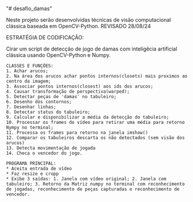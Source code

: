 "# desafio_damas" 

Neste projeto serão desenvolvidas técnicas de visão computacional clássica baseada em OpenCV-Python.
REVISADO 28/08/24

ESTRATÉGIA DE CODIFICAÇÃO:

Cirar um script de detecção de jogo de damas com inteligêcia artificial clássica usando OpenCV-Python e Numpy.

    CLASSES E FUNÇÕES:
    1. Achar arucos;
    2. Na área dos arucos achar pontos internos(closets) mais proximos ao centro da imagem;
    3. Associar pontos internos(closest) aos ids dos arucos; 
    4. Causar transformação de perspectiva(warped);
    5. Detectar peças de 'damas' no tabuleiro;
    6. Desenho dos contornos;
    7. Desenhar linhas;
    8. Detectar status do tabuleiro;
    9. Calcular e disponibilizar a média da detecção do tabuleiro;
    10. Processar os frames do vídeo para retirar uma média para retorno Nympy no terminal;
    11. Processa os frames para retorno na janela imshow()
    12. Comparar os tabuleiros descarta os não detectados (sem visão dos arucos)
    13. Detecta movimentação de jogada
    14. Checa o vencedor do jogo.

    PROGRAMA PRINCIPAL:
    * Aceita entrada de vídeo
    * Faz resize e cropp
    * Exibe 3 saídas: 1. Janela com vídeo original; 2. Janela com tabuleiro; 3. Retorno da Matriz numpy no terminal com reconhecimento de jogadas, reconhecimento de peças capturadas e reconhecimento de vencedor.